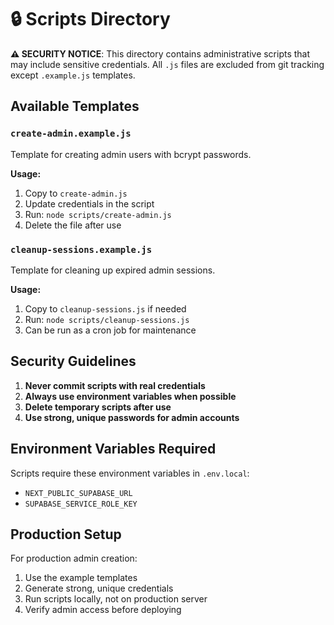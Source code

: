 # 🔒 Scripts Directory

**⚠️ SECURITY NOTICE**: This directory contains administrative scripts that may include sensitive credentials. All `.js` files are excluded from git tracking except `.example.js` templates.

## Available Templates

### `create-admin.example.js`
Template for creating admin users with bcrypt passwords.

**Usage:**
1. Copy to `create-admin.js`
2. Update credentials in the script
3. Run: `node scripts/create-admin.js`
4. Delete the file after use

### `cleanup-sessions.example.js`  
Template for cleaning up expired admin sessions.

**Usage:**
1. Copy to `cleanup-sessions.js` if needed
2. Run: `node scripts/cleanup-sessions.js`
3. Can be run as a cron job for maintenance

## Security Guidelines

1. **Never commit scripts with real credentials**
2. **Always use environment variables when possible**
3. **Delete temporary scripts after use**
4. **Use strong, unique passwords for admin accounts**

## Environment Variables Required

Scripts require these environment variables in `.env.local`:
- `NEXT_PUBLIC_SUPABASE_URL`
- `SUPABASE_SERVICE_ROLE_KEY`

## Production Setup

For production admin creation:
1. Use the example templates
2. Generate strong, unique credentials
3. Run scripts locally, not on production server
4. Verify admin access before deploying